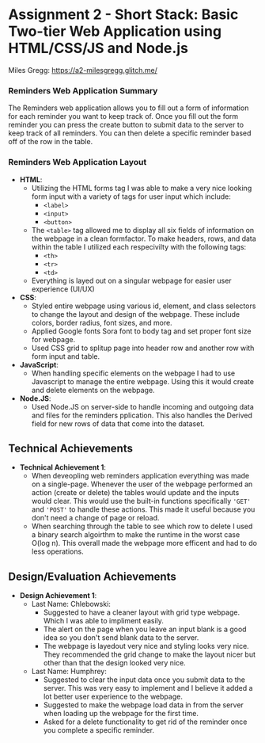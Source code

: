 Assignment 2 - Short Stack: Basic Two-tier Web Application using HTML/CSS/JS and Node.js
===

Miles Gregg: https://a2-milesgregg.glitch.me/

### Reminders Web Application Summary

The Reminders web application allows you to fill out a form of information for each reminder you want to keep track of. Once you fill out the form reminder you can press the create button to submit data to the server to keep track of all reminders. You can then delete a specific reminder based off of the row in the table.

### Reminders Web Application Layout

- **HTML**: 
    - Utilizing the HTML forms tag I was able to make a very nice looking form input with a variety of tags for user input which include:
        - `<label>`
        - `<input>`
        - `<button>`
    - The `<table>` tag allowed me to display all six fields of information on the webpage in a clean formfactor. To make headers, rows, and data within the table I utilized each respecivilty with the following tags:
        - `<th>`
        - `<tr>`
        - `<td>`
    - Everything is layed out on a singular webpage for easier user experience (UI/UX)
- **CSS**:
    - Styled entire webpage using various id, element, and class selectors to change the layout and design of the webpage. These include colors, border radius, font sizes, and more. 
    - Applied Google fonts Sora font to body tag and set proper font size for webpage.
    - Used CSS grid to splitup page into header row and another row with form input and table.  
- **JavaScript**:
    - When handling specific elements on the webpage I had to use Javascript to manage the entire webpage. Using this it would create and delete elements on the webpage. 
- **Node.JS**:
    - Used Node.JS on server-side to handle incoming and outgoing data and files for the reminders pplication. This also handles the Derived field for new rows of data that come into the dataset. 

## Technical Achievements
- **Technical Achievement 1**: 
    - When deveopling web reminders application everything was made on a single-page. Whenever the user of the webpage performed an action (create or delete) the tables would update and the inputs would clear. This would use the built-in functions specifically `'GET'` and `'POST'` to handle these actions. This made it useful because you don't need a change of page or reload.
    - When searching through the table to see which row to delete I used a binary search algoirthm to make the runtime in the worst case O(log n). This overall made the webpage more efficent and had to do less operations.

## Design/Evaluation Achievements
- **Design Achievement 1**:
    -  Last Name: Chlebowski:
        - Suggested to have a cleaner layout with grid type webpage. Which I was able to impliment easily. 
        - The alert on the page when you leave an input blank is a good idea so you don't send blank data to the server.
        - The webpage is layedout very nice and styling looks very nice. They recommended the grid change to make the layout nicer but other than that the design looked very nice.
    - Last Name: Humphrey:
        - Suggested to clear the input data once you submit data to the server. This was very easy to implement and I believe it added a lot better user experience to the webpage.
        - Suggested to make the webpage load data in from the server when loading up the webpage for the first time. 
        - Asked for a delete functionality to get rid of the reminder once you complete a specific reminder.
